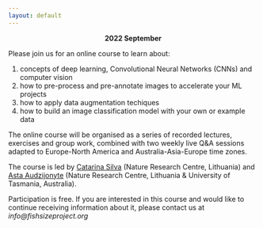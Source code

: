 ```yaml
---
layout: default
---
```



<p align=center> 
  <b>2022 September </b>
</p>


Please join us for an online course to learn about:

1. concepts of deep learning, Convolutional Neural Networks (CNNs) and computer vision
2. how to pre-process and pre-annotate images to accelerate your ML projects 
3. how to apply data augmentation techiques 
4. how to build an image classification model with your own or example data
  

The online course will be organised as a series of recorded lectures, exercises and group work, combined with two weekly live Q&A sessions adapted to Europe-North America and Australia-Asia-Europe time zones.

The course is led by [Catarina Silva](https://www.linkedin.com/in/catarina-ns-silva/) (Nature Research Centre, Lithuania) and [Asta Audzijonyte](https://astaaudzi.com/) (Nature Research Centre, Lithuania & University of Tasmania, Australia). 

Participation is free. 
If you are interested in this course and would like to continue receiving information about it, please contact us at _info@fishsizeproject.org_


